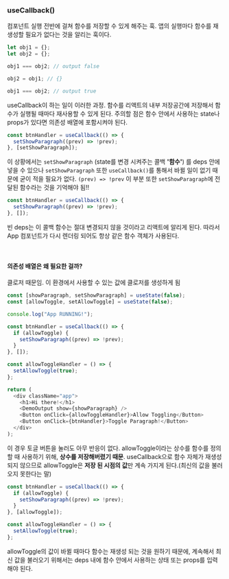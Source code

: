 ### useCallback()

컴포넌트 실행 전반에 걸쳐 함수를 저장할 수 있게 해주는 훅. 앱의 실행마다 함수를 재생성할 필요가 없다는 것을 알리는 훅이다.

```js
let obj1 = {};
let obj2 = {};

obj1 === obj2; // output false

obj2 = obj1; // {}

obj1 === obj2; // output true
```

useCallback이 하는 일이 이러한 과정.
함수를 리액트의 내부 저장공간에 저장해서 함수가 실행될 때마다 재사용할 수 있게 된다. 주의할 점은 함수 안에서 사용하는 state나 props가 있다면 의존성 배열에 포함시켜야 된다.

```js
const btnHandler = useCallback(() => {
  setShowParagraph((prev) => !prev);
}, [setShowParagraph]);
```

이 상황에서는 `setShowParagraph` (state를 변경 시켜주는 콜백 **'함수'**) 를 deps 안에 넣을 수 있으나 `setShowParagraph` 또한 `useCallback()`를 통해서 바뀔 일이 없기 때문에 굳이 적을 필요가 없다. `(prev) => !prev` 이 부분 또한 `setShowParagraph`에 전달된 함수라는 것을 기억해야 됨!!

```js
const btnHandler = useCallback(() => {
  setShowParagraph((prev) => !prev);
}, []);
```

빈 deps는 이 콜백 함수는 절대 변경되지 않을 것이라고 리액트에 알리게 된다. 따라서 App 컴포넌트가 다시 렌더링 되어도 항상 같은 함수 객체가 사용된다.

<br/>

#### 의존성 배열은 왜 필요한 걸까?

클로저 때문임. 이 환경에서 사용할 수 있는 값에 클로저를 생성하게 됨

```js
const [showParagraph, setShowParagraph] = useState(false);
const [allowToggle, setAllowToggle] = useState(false);

console.log("App RUNNING!");

const btnHandler = useCallback(() => {
  if (allowToggle) {
    setShowParagraph((prev) => !prev);
  }
}, []);

const allowToggleHandler = () => {
  setAllowToggle(true);
};

return (
  <div className="app">
    <h1>Hi there!</h1>
    <DemoOutput show={showParagraph} />
    <Button onClick={allowToggleHandler}>Allow Toggling</Button>
    <Button onClick={btnHandler}>Toggle Paragraph!</Button>
  </div>
);
```

이 경우 토글 버튼을 눌러도 아무 반응이 없다. allowToggle이라는 상수를 함수를 정의할 때 사용하기 위해, **상수를 저장해버렸기 때문**. useCallback으로 함수 자체가 재생성 되지 않으므로 allowToggle은 **저장 된 시점의 값**만 계속 가지게 된다.(최신의 값을 불러오지 못한다는 말)

```js
const btnHandler = useCallback(() => {
  if (allowToggle) {
    setShowParagraph((prev) => !prev);
  }
}, [allowToggle]);

const allowToggleHandler = () => {
  setAllowToggle(true);
};
```

allowToggle의 값이 바뀔 때마다 함수는 재생성 되는 것을 원하기 때문에, 계속해서 최신 값을 불러오기 위해서는 deps 내에 함수 안에서 사용하는 상태 또는 props를 입력해야 된다.
